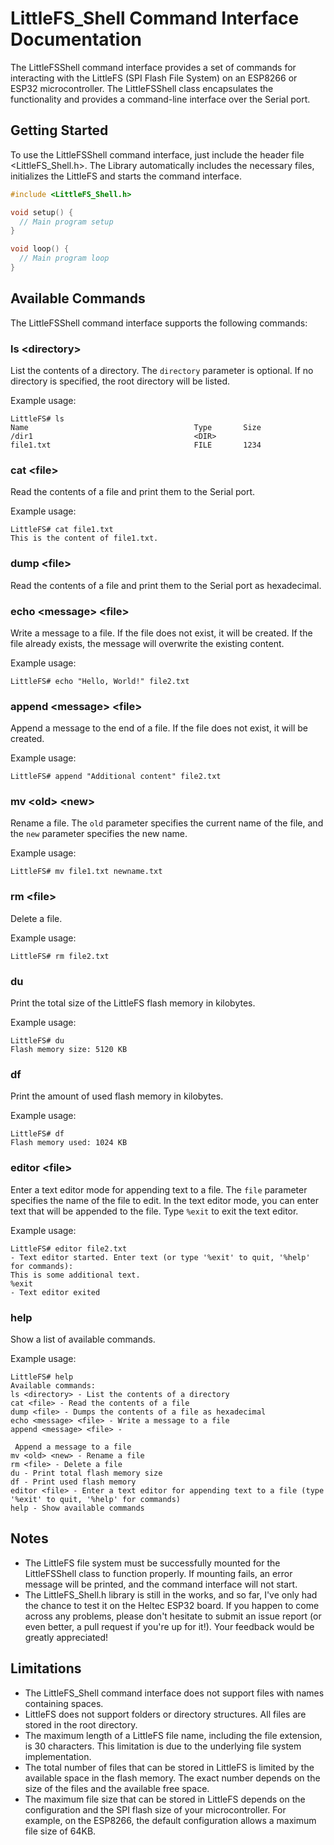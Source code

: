 # LittleFS_Shell Command Interface Documentation

The LittleFSShell command interface provides a set of commands for interacting with the LittleFS (SPI Flash File System) on an ESP8266 or ESP32 microcontroller. The LittleFSShell class encapsulates the functionality and provides a command-line interface over the Serial port.

## Getting Started

To use the LittleFSShell command interface, just include the header file <LittleFS_Shell.h>. The Library automatically includes the necessary files, initializes the LittleFS and starts the command interface.

```cpp
#include <LittleFS_Shell.h>

void setup() {
  // Main program setup
}

void loop() {
  // Main program loop
}
```

## Available Commands

The LittleFSShell command interface supports the following commands:

### ls \<directory\>

List the contents of a directory. The `directory` parameter is optional. If no directory is specified, the root directory will be listed.

Example usage:

```
LittleFS# ls
Name                                     Type       Size
/dir1                                    <DIR>        
file1.txt                                FILE       1234
```

### cat \<file\>

Read the contents of a file and print them to the Serial port.

Example usage:

```
LittleFS# cat file1.txt
This is the content of file1.txt.
```


### dump \<file\>

Read the contents of a file and print them to the Serial port as hexadecimal.

### echo \<message\> \<file\>

Write a message to a file. If the file does not exist, it will be created. If the file already exists, the message will overwrite the existing content.

Example usage:

```
LittleFS# echo "Hello, World!" file2.txt
```

### append \<message\> \<file\>

Append a message to the end of a file. If the file does not exist, it will be created.

Example usage:

```
LittleFS# append "Additional content" file2.txt
```

### mv \<old\> \<new\>

Rename a file. The `old` parameter specifies the current name of the file, and the `new` parameter specifies the new name.

Example usage:

```
LittleFS# mv file1.txt newname.txt
```

### rm \<file\>

Delete a file.

Example usage:

```
LittleFS# rm file2.txt
```

### du

Print the total size of the LittleFS flash memory in kilobytes.

Example usage:

```
LittleFS# du
Flash memory size: 5120 KB
```

### df

Print the amount of used flash memory in kilobytes.

Example usage:

```
LittleFS# df
Flash memory used: 1024 KB
```

### editor \<file\>

Enter a text editor mode for appending text to a file. The `file` parameter specifies the name of the file to edit. In the text editor mode, you can enter text that will be appended to the file. Type `%exit` to exit the text editor.

Example usage:

```
LittleFS# editor file2.txt
- Text editor started. Enter text (or type '%exit' to quit, '%help' for commands):
This is some additional text.
%exit
- Text editor exited
```

### help

Show a list of available commands.

Example usage:

```
LittleFS# help
Available commands:
ls <directory> - List the contents of a directory
cat <file> - Read the contents of a file
dump <file> - Dumps the contents of a file as hexadecimal
echo <message> <file> - Write a message to a file
append <message> <file> -

 Append a message to a file
mv <old> <new> - Rename a file
rm <file> - Delete a file
du - Print total flash memory size
df - Print used flash memory
editor <file> - Enter a text editor for appending text to a file (type '%exit' to quit, '%help' for commands)
help - Show available commands
```

## Notes

- The LittleFS file system must be successfully mounted for the LittleFSShell class to function properly. If mounting fails, an error message will be printed, and the command interface will not start.
- The LittleFS_Shell.h library is still in the works, and so far, I've only had the chance to test it on the Heltec ESP32 board. If you happen to come across any problems, please don't hesitate to submit an issue report (or even better, a pull request if you're up for it!). Your feedback would be greatly appreciated!

## Limitations

- The LittleFS_Shell command interface does not support files with names containing spaces.
- LittleFS does not support folders or directory structures. All files are stored in the root directory.
- The maximum length of a LittleFS file name, including the file extension, is 30 characters. This limitation is due to the underlying file system implementation.
- The total number of files that can be stored in LittleFS is limited by the available space in the flash memory. The exact number depends on the size of the files and the available free space.
- The maximum file size that can be stored in LittleFS depends on the configuration and the SPI flash size of your microcontroller. For example, on the ESP8266, the default configuration allows a maximum file size of 64KB.
